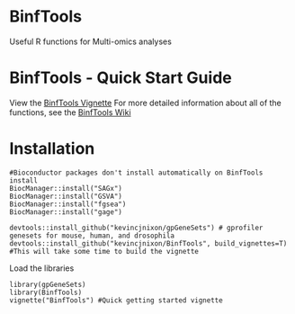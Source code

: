 # BinfTools
Useful R functions for Multi-omics analyses

BinfTools - Quick Start Guide
=============================
View the [BinfTools Vignette](https://drive.google.com/file/d/1XM9iBdcQBpgcXPtu0zAVzUyogzuk7DnS/view?usp=sharing)
For more detailed information about all of the functions, see the [BinfTools Wiki](https://github.com/kevincjnixon/BinfTools/wiki)

Installation
============
```
#Bioconductor packages don't install automatically on BinfTools install
BiocManager::install("SAGx")
BiocManager::install("GSVA")
BiocManager::install("fgsea")
BiocManager::install("gage")

devtools::install_github("kevincjnixon/gpGeneSets") # gprofiler genesets for mouse, human, and drosophila
devtools::install_github("kevincjnixon/BinfTools", build_vignettes=T) #This will take some time to build the vignette
```
Load the libraries
```
library(gpGeneSets)
library(BinfTools)
vignette("BinfTools") #Quick getting started vignette
```
